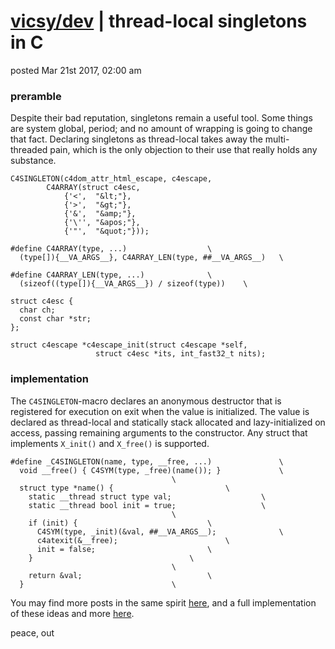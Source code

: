 # [vicsy/dev](https://github.com/codr4life/vicsydev) | thread-local singletons in C
posted Mar 21st 2017, 02:00 am

### preramble
Despite their bad reputation, singletons remain a useful tool. Some things are system global, period; and no amount of wrapping is going to change that fact. Declaring singletons as thread-local takes away the multi-threaded pain, which is the only objection to their use that really holds any substance.

```
C4SINGLETON(c4dom_attr_html_escape, c4escape, 
	    C4ARRAY(struct c4esc,
		    {'<',  "&lt;"}, 
		    {'>',  "&gt;"},
		    {'&',  "&amp;"},
		    {'\'', "&apos;"},
		    {'"',  "&quot;"}));

#define C4ARRAY(type, ...)					\
  (type[]){__VA_ARGS__}, C4ARRAY_LEN(type, ##__VA_ARGS__)	\

#define C4ARRAY_LEN(type, ...)				\
  (sizeof((type[]){__VA_ARGS__}) / sizeof(type))	\

struct c4esc {
  char ch;
  const char *str;
};

struct c4escape *c4escape_init(struct c4escape *self, 
			       struct c4esc *its, int_fast32_t nits);
```

### implementation
The ```C4SINGLETON```-macro declares an anonymous destructor that is registered for execution on exit when the value is initialized. The value is declared as thread-local and statically stack allocated and lazy-initialized on access, passing remaining arguments to the constructor. Any struct that implements ```X_init()``` and ```X_free()``` is supported.

```
#define _C4SINGLETON(name, type, __free, ...)				\
  void __free() { C4SYM(type, _free)(name()); }				\
									\
  struct type *name() {							\
    static __thread struct type val;					\
    static __thread bool init = true;					\
									\
    if (init) {								\
      C4SYM(type, _init)(&val, ##__VA_ARGS__);				\
      c4atexit(&__free);						\
      init = false;							\
    }									\
									\
    return &val;							\
  }									\
```

You may find more posts in the same spirit <a href="http://vicsydev.blogspot.de/">here</a>, and a full implementation of these ideas and more <a href="https://github.com/codr4life/libc4l">here</a>.

peace, out